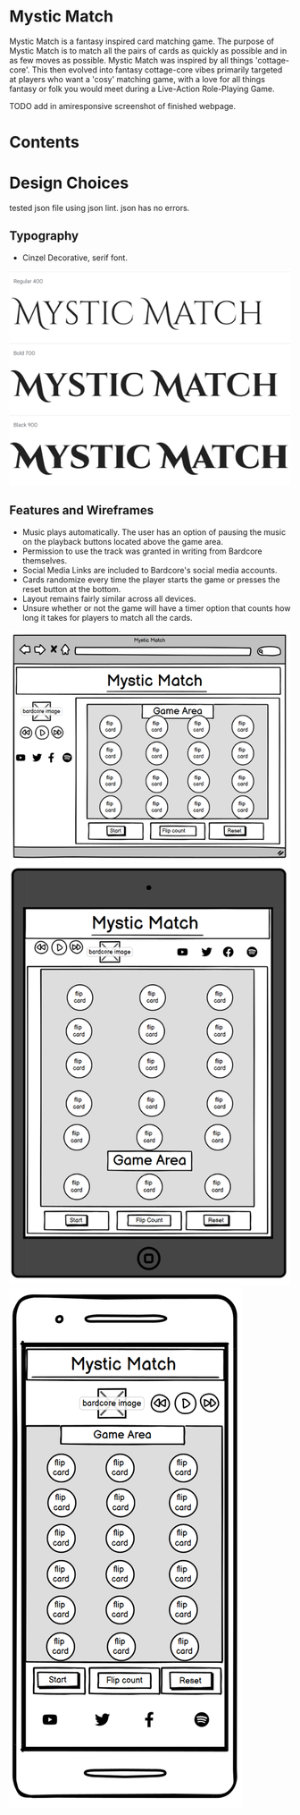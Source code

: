 # Mystic Match

Mystic Match is a fantasy inspired card matching game. The purpose of Mystic Match is to match all the pairs of cards as quickly as possible and in as few moves as possible.
Mystic Match was inspired by all things 'cottage-core'. This then evolved into fantasy cottage-core vibes primarily targeted at players who want a 'cosy' matching game, with a love for all things fantasy or folk you would meet during a Live-Action Role-Playing Game. 

TODO add in amiresponsive screenshot of finished webpage.

# Contents

# Design Choices

tested json file using json lint. json has no errors.

## Typography

- Cinzel Decorative, serif font.

![font-family](assets/documentation-screenshots/Font-Family-Cinzel-Decorative.png)

## Features and Wireframes
- Music plays automatically. The user has an option of pausing the music on the playback buttons located above the game area. 
- Permission to use the track was granted in writing from Bardcore themselves.
- Social Media Links are included to Bardcore's social media accounts.
- Cards randomize every time the player starts the game or presses the reset button at the bottom. 
- Layout remains fairly similar across all devices.
- Unsure whether or not the game will have a timer option that counts how long it takes for players to match all the cards.

![Desktop-wireframe](assets/documentation-screenshots/Desktop-Game-Wireframe.png)
![tablet-wireframe](assets/documentation-screenshots/tablet-game-wireframe.png)
![mobile-wireframe](assets/documentation-screenshots/mobile-game-wireframe.png)